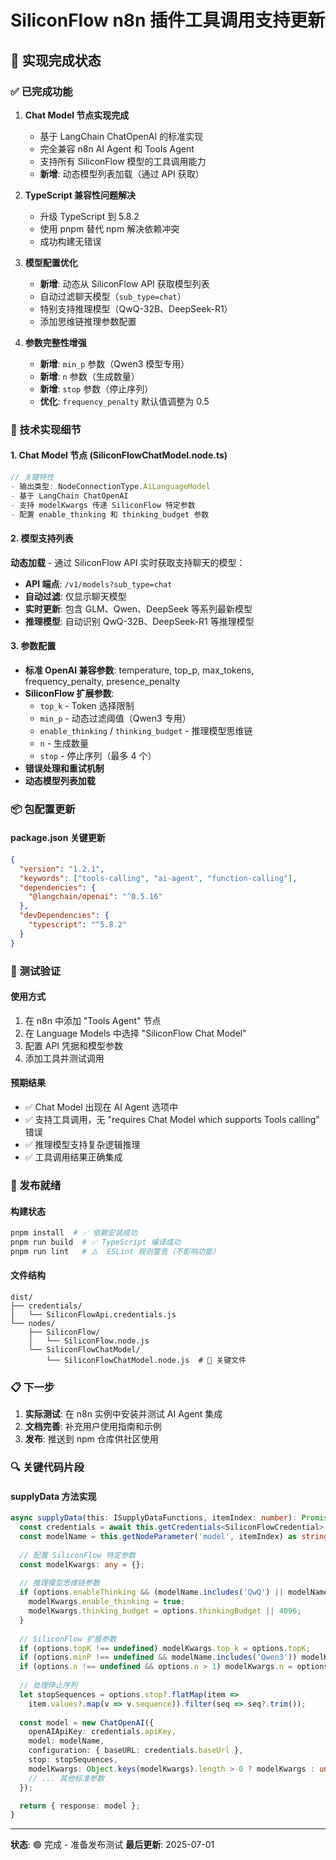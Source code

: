 # SiliconFlow n8n 插件工具调用支持更新

## 🎉 实现完成状态

### ✅ 已完成功能
1. **Chat Model 节点实现完成**
   - 基于 LangChain ChatOpenAI 的标准实现
   - 完全兼容 n8n AI Agent 和 Tools Agent
   - 支持所有 SiliconFlow 模型的工具调用能力
   - **新增**: 动态模型列表加载（通过 API 获取）

2. **TypeScript 兼容性问题解决**
   - 升级 TypeScript 到 5.8.2
   - 使用 pnpm 替代 npm 解决依赖冲突
   - 成功构建无错误

3. **模型配置优化**
   - **新增**: 动态从 SiliconFlow API 获取模型列表
   - 自动过滤聊天模型（`sub_type=chat`）
   - 特别支持推理模型（QwQ-32B、DeepSeek-R1）
   - 添加思维链推理参数配置

4. **参数完整性增强**
   - **新增**: `min_p` 参数（Qwen3 模型专用）
   - **新增**: `n` 参数（生成数量）
   - **新增**: `stop` 参数（停止序列）
   - **优化**: `frequency_penalty` 默认值调整为 0.5

### 🔧 技术实现细节

#### 1. Chat Model 节点 (SiliconFlowChatModel.node.ts)
```typescript
// 关键特性
- 输出类型: NodeConnectionType.AiLanguageModel
- 基于 LangChain ChatOpenAI
- 支持 modelKwargs 传递 SiliconFlow 特定参数
- 配置 enable_thinking 和 thinking_budget 参数
```

#### 2. 模型支持列表
**动态加载** - 通过 SiliconFlow API 实时获取支持聊天的模型：
- **API 端点**: `/v1/models?sub_type=chat`
- **自动过滤**: 仅显示聊天模型
- **实时更新**: 包含 GLM、Qwen、DeepSeek 等系列最新模型
- **推理模型**: 自动识别 QwQ-32B、DeepSeek-R1 等推理模型

#### 3. 参数配置
- **标准 OpenAI 兼容参数**: temperature, top_p, max_tokens, frequency_penalty, presence_penalty
- **SiliconFlow 扩展参数**: 
  - `top_k` - Token 选择限制
  - `min_p` - 动态过滤阈值（Qwen3 专用）
  - `enable_thinking` / `thinking_budget` - 推理模型思维链
  - `n` - 生成数量
  - `stop` - 停止序列（最多 4 个）
- **错误处理和重试机制**
- **动态模型列表加载**

### 📦 包配置更新

#### package.json 关键更新
```json
{
  "version": "1.2.1",
  "keywords": ["tools-calling", "ai-agent", "function-calling"],
  "dependencies": {
    "@langchain/openai": "^0.5.16"
  },
  "devDependencies": {
    "typescript": "^5.8.2"
  }
}
```

### 🧪 测试验证

#### 使用方式
1. 在 n8n 中添加 "Tools Agent" 节点
2. 在 Language Models 中选择 "SiliconFlow Chat Model"
3. 配置 API 凭据和模型参数
4. 添加工具并测试调用

#### 预期结果
- ✅ Chat Model 出现在 AI Agent 选项中
- ✅ 支持工具调用，无 "requires Chat Model which supports Tools calling" 错误
- ✅ 推理模型支持复杂逻辑推理
- ✅ 工具调用结果正确集成

### 🚀 发布就绪

#### 构建状态
```bash
pnpm install  # ✅ 依赖安装成功
pnpm run build  # ✅ TypeScript 编译成功
pnpm run lint   # ⚠️  ESLint 规则警告（不影响功能）
```

#### 文件结构
```
dist/
├── credentials/
│   └── SiliconFlowApi.credentials.js
└── nodes/
    ├── SiliconFlow/
    │   └── SiliconFlow.node.js
    └── SiliconFlowChatModel/
        └── SiliconFlowChatModel.node.js  # 🎯 关键文件
```

### 📋 下一步
1. **实际测试**: 在 n8n 实例中安装并测试 AI Agent 集成
2. **文档完善**: 补充用户使用指南和示例
3. **发布**: 推送到 npm 仓库供社区使用

### 🔍 关键代码片段

#### supplyData 方法实现
```typescript
async supplyData(this: ISupplyDataFunctions, itemIndex: number): Promise<SupplyData> {
  const credentials = await this.getCredentials<SiliconFlowCredential>('siliconFlowApi');
  const modelName = this.getNodeParameter('model', itemIndex) as string;
  
  // 配置 SiliconFlow 特定参数
  const modelKwargs: any = {};
  
  // 推理模型思维链参数
  if (options.enableThinking && (modelName.includes('QwQ') || modelName.includes('R1'))) {
    modelKwargs.enable_thinking = true;
    modelKwargs.thinking_budget = options.thinkingBudget || 4096;
  }
  
  // SiliconFlow 扩展参数
  if (options.topK !== undefined) modelKwargs.top_k = options.topK;
  if (options.minP !== undefined && modelName.includes('Qwen3')) modelKwargs.min_p = options.minP;
  if (options.n !== undefined && options.n > 1) modelKwargs.n = options.n;
  
  // 处理停止序列
  let stopSequences = options.stop?.flatMap(item => 
    item.values?.map(v => v.sequence)).filter(seq => seq?.trim());
  
  const model = new ChatOpenAI({
    openAIApiKey: credentials.apiKey,
    model: modelName,
    configuration: { baseURL: credentials.baseUrl },
    stop: stopSequences,
    modelKwargs: Object.keys(modelKwargs).length > 0 ? modelKwargs : undefined,
    // ... 其他标准参数
  });

  return { response: model };
}
```

---

**状态**: 🟢 完成 - 准备发布测试
**最后更新**: 2025-07-01
